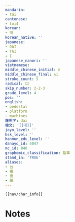 ```yaml
---
mandarin:
- tái
cantonese:
- toi4
korean:
- 태
korean_native: ''
japanese:
- DAI
- TAI
- I
japanese_nanori: ''
vietnamese:
middle_chinese_initial: d
middle_chinese_final: ʌi
stroke_count: 5
radical: 口
skip_number: 2-2-3
grade_level: 4
pos: ''
english:
- pedestal
- platform
- machines
羅馬字: dai
韓文: '[[대]]'
joyo_level: ''
hsk_level: ''
hanmun_edu_level: ''
danayo_id: 4047
mc_id: 840
graphemic_classification: 指事
stand_in: 'TRUE'
aliases:
- 台
- 檯
- 臺
- 颱
---
```

```meta-bind-embed
[[nav/char_info]]
```

# Notes
